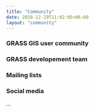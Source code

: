 ```yaml
---
title: "Community"
date: 2018-12-29T11:02:05+06:00
layout: "community"
---
```


### GRASS GIS user community


### GRASS developement team


### Mailing lists


### Social media

...

